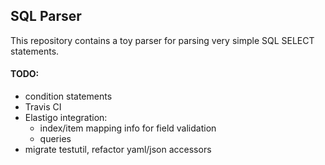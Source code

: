 ## SQL Parser

This repository contains a toy parser for parsing very simple SQL SELECT statements.

#### TODO:
   * condition statements
   * Travis CI
   * Elastigo integration:
      * index/item mapping info for field validation
      * queries
   * migrate testutil, refactor yaml/json accessors
